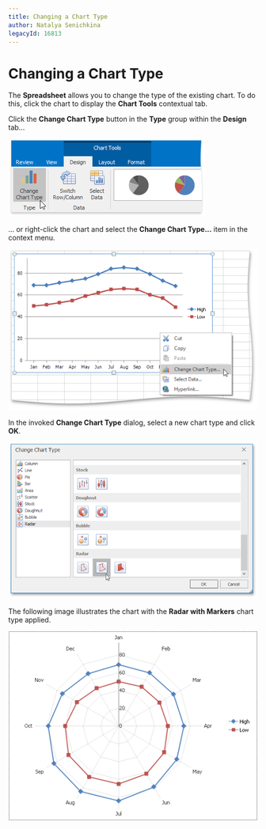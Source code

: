 ```yaml
---
title: Changing a Chart Type
author: Natalya Senichkina
legacyId: 16813
---
```

# Changing a Chart Type
The **Spreadsheet** allows you to change the type of the existing chart. To do this, click the chart to display the **Chart Tools** contextual tab.

Click the **Change Chart Type** button in the **Type** group within the **Design** tab...

![ChangeChartType](../../../images/img22020.png)

... or right-click the chart and select the **Change Chart Type...** item in the context menu.

![ChangeChartType2](../../../images/img22021.png)

In the invoked **Change Chart Type** dialog, select a new chart type and click **OK**.

![ChangeChartTypeDialog](../../../images/img22024.png)

The following image illustrates the chart with the **Radar with Markers** chart type applied.

![RadarChartExample](../../../images/img22025.png)